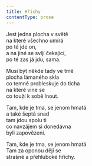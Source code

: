 ```yaml
---
title: Hříchy
contentType: prose
---
```


<section>

Jest jedna plocha v světě  
na které všechno umírá  
po té jde on,  
a na jiné se svíjí čekající,  
po té zas já jdu, sama.

Musí být někde tady ve tmě  
plocha lámaného skla  
co temně probleskuje do ticha  
na které vine se  
co touží k sobě lnout.

Tam, kde je tma, se jenom hmatá  
a také šeptá snad  
tam jdou spolu ti  
co navzájem si donedávna  
byli zapovězeni.

Tam, kde je tma, se jenom hmatá  
Tam za oponou dějí se  
strašné a přehluboké hříchy.

</section>
